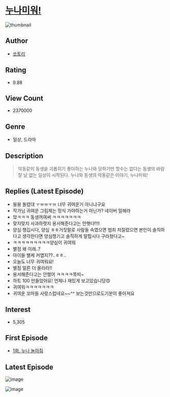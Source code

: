 # [누나미워!](https://comic.naver.com/bestChallenge/list?titleId=773869)
![thumbnail](https://image-comic.pstatic.net/user_contents_data/challenge_comic/2021/05/31/346652/thumbnail_202x164f3510df8_cd2f_4beb_9566_9d6a94b04ded_00000048.JPEG)

## Author
- [쏘토리](https://comic.naver.com/artistTitle?id=346652)

## Rating
- 9.88

## View Count
- 2370000

## Genre
- 일상, 드라마

## Description
> 악동같이 동생을 괴롭히기 좋아하는 누나와 당하기만 할수는 없다는 동생의 바람 잘 날 없는 일상이 시작된다. 누나와 동생의 악동같은 이야기, 누나미워!

## Replies (Latest Episode)
- 붕붕 돌렸대 ㅜㅠㅠㅜㅠ 너무 귀여운거 아니냐구요
- 작가님 귀여운 그림체는 정식 가야하는거 아닌가? 네이버 일해라
- 앜ㅋㅋㅋ 동생꺼여써 ㅋㅋㅋㅋㅋㅋㅋ
- 맞지맞지 사과하랫지 용서해준다고는 안햇다!!!!
- 양심 챙깁시다, 양심 ㅎㅎ거짓말로 사람들 속였으면 범죄 저질렀으면 본인이 솔직하다고 생각한다면 양심챙기고 솔직하게 말합시다 구라쳤다고~
- ㅋㅋㅋㅋㅋㅋㅋㅋㅋ양심이 귀여워
- 별점 왜 이래..?
- 아이들 왤케 커엽지??..ㅎㅎ..
- 오늘도 너무 귀여워요!
- 별점 얼른 더 올라라!!
- 용서해준다고는 안했어 ㅋㅋㅋㅋ똑띠~
- 하트 100 만들었어요! 언제나 재밌게 보고있습니당😍
- 귀여워ㅋㅋㅋㅋㅋㅋㅋ
- 귀여운 꼬마들 사랑스럽네요~~^^ 보는것만으로도기분이 좋아져요

## Interest
- 5,305

## First Episode
- [1화. 누나 놀아줘](https://comic.naver.com/bestChallenge/detail?titleId=773869&no=1)

## Latest Episode
![image](https://image-comic.pstatic.net/user_contents_data/challenge_comic/2023/05/22/346652/upload_7291438170449786467.jpeg)

![image](https://image-comic.pstatic.net/user_contents_data/challenge_comic/2023/05/22/346652/upload_4050250329700448052.jpeg)
